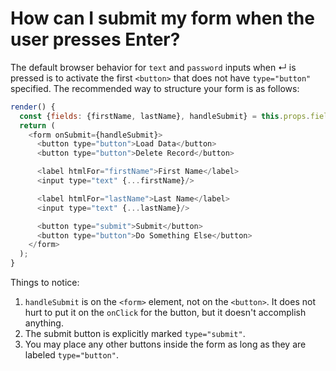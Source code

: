 # How can I submit my form when the user presses Enter?

The default browser behavior for `text` and `password` inputs when ↵ is pressed is to activate the first `<button>`
that does not have `type="button"` specified. The recommended way to structure your form is as follows:

```javascript
render() {
  const {fields: {firstName, lastName}, handleSubmit} = this.props.fields;
  return (
    <form onSubmit={handleSubmit}>
      <button type="button">Load Data</button>
      <button type="button">Delete Record</button>

      <label htmlFor="firstName">First Name</label>
      <input type="text" {...firstName}/>

      <label htmlFor="lastName">Last Name</label>
      <input type="text" {...lastName}/>

      <button type="submit">Submit</button>
      <button type="button">Do Something Else</button>
    </form>
  );
}
```

Things to notice:

1. `handleSubmit` is on the `<form>` element, not on the `<button>`. It does not hurt to put it on the `onClick` for
   the button, but it doesn't accomplish anything.
2. The submit button is explicitly marked `type="submit"`.
3. You may place any other buttons inside the form as long as they are labeled `type="button"`.
